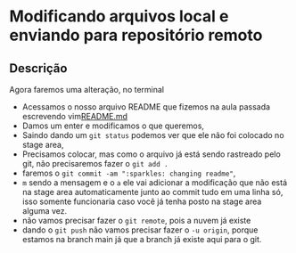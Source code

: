 # Modificando arquivos local e enviando para repositório remoto

## Descrição

Agora faremos uma alteração, no terminal

- Acessamos o nosso arquivo README que fizemos na aula passada escrevendo vim[README.md](http://readme.md)
- Damos um enter e modificamos o que queremos,
- Saindo dando um `git status` podemos ver que ele não foi colocado no stage area,
- Precisamos colocar, mas como o arquivo já está sendo rastreado pelo git, não precisaremos fazer o `git add .`
- faremos o `git commit -am ":sparkles: changing readme"`,
- `m` sendo a mensagem e o `a` ele vai adicionar a modificação que não está na stage area automaticamente junto ao commit tudo em uma linha só, isso somente funcionaria caso você já tenha posto na stage area alguma vez.
- não vamos precisar fazer o `git remote`, pois a nuvem já existe
- dando o `git push` não vamos precisar fazer o `-u origin`, porque estamos na branch main já que a branch já existe aqui para o git.
